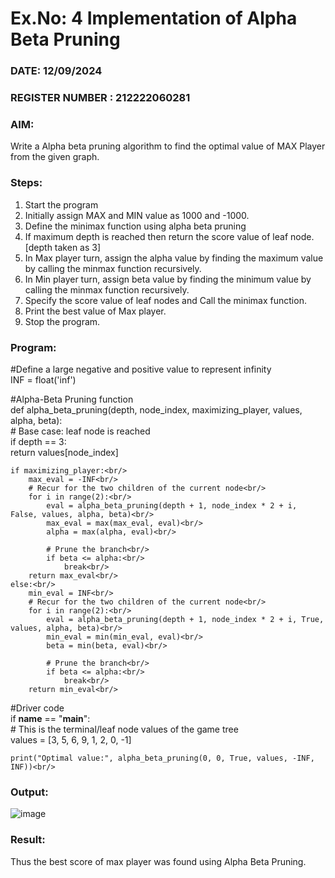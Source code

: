 # Ex.No: 4   Implementation of Alpha Beta Pruning 
### DATE:  12/09/2024                                                                     
### REGISTER NUMBER : 212222060281
### AIM: 
Write a Alpha beta pruning algorithm to find the optimal value of MAX Player from the given graph.
### Steps:
1. Start the program
2. Initially  assign MAX and MIN value as 1000 and -1000.
3.  Define the minimax function  using alpha beta pruning
4.  If maximum depth is reached then return the score value of leaf node. [depth taken as 3]
5.  In Max player turn, assign the alpha value by finding the maximum value by calling the minmax function recursively.
6.  In Min player turn, assign beta value by finding the minimum value by calling the minmax function recursively.
7.  Specify the score value of leaf nodes and Call the minimax function.
8.  Print the best value of Max player.
9.  Stop the program. 

### Program:

#Define a large negative and positive value to represent infinity<br/>
INF = float('inf')<br/>

#Alpha-Beta Pruning function<br/>
def alpha_beta_pruning(depth, node_index, maximizing_player, values, alpha, beta):<br/>
    # Base case: leaf node is reached<br/>
    if depth == 3:<br/>
        return values[node_index]<br/>
    
    if maximizing_player:<br/>
        max_eval = -INF<br/>
        # Recur for the two children of the current node<br/>
        for i in range(2):<br/>
            eval = alpha_beta_pruning(depth + 1, node_index * 2 + i, False, values, alpha, beta)<br/>
            max_eval = max(max_eval, eval)<br/>
            alpha = max(alpha, eval)<br/>
            
            # Prune the branch<br/>
            if beta <= alpha:<br/>
                break<br/>
        return max_eval<br/>
    else:<br/>
        min_eval = INF<br/>
        # Recur for the two children of the current node<br/>
        for i in range(2):<br/>
            eval = alpha_beta_pruning(depth + 1, node_index * 2 + i, True, values, alpha, beta)<br/>
            min_eval = min(min_eval, eval)<br/>
            beta = min(beta, eval)<br/>
            
            # Prune the branch<br/>
            if beta <= alpha:<br/>
                break<br/>
        return min_eval<br/>

#Driver code<br/>
if __name__ == "__main__":<br/>
    # This is the terminal/leaf node values of the game tree<br/>
    values = [3, 5, 6, 9, 1, 2, 0, -1]<br/>

    print("Optimal value:", alpha_beta_pruning(0, 0, True, values, -INF, INF))<br/>










### Output:

![image](https://github.com/user-attachments/assets/2fec98fc-6716-4206-b29e-33ed00854511)


### Result:
Thus the best score of max player was found using Alpha Beta Pruning.
